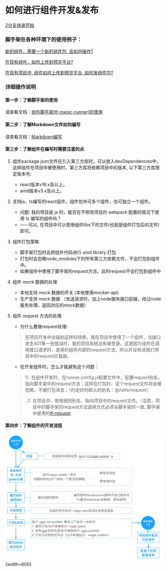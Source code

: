# 如何进行组件开发&发布

[2分支快速开始](http://magic.tf56.lo/tf-magic-runner/start)

### 脚手架在各种环境下的使用例子：

[新的组件，需要一个新的组件包, 该如何操作?](http://magic.tf56.lo/tf-magic-runner/exampleNew)


[在现有组件，如何上传到预览平台?](http://magic.tf56.lo/tf-magic-runner/exampleExisting)


[在现有项目中, 组件如何上传到预览平台, 如何发组件包?](http://magic.tf56.lo/tf-magic-runner/exampleInProject)



### 详细操作说明

#### 第一步：了解脚手架的使用

请查看文档：[组件脚手架(tf-magic-runner)的使用](http://magic.tf56.lo/tf-magic-runner/user_magic)

#### 第二步：了解Markdown文件如何编写

请查看文档：[Markdown编写](http://magic.tf56.lo/tf-magic-runner/markdown)

#### 第三步：了解组件在编写时需要注意的点

1. 组件package.json文件在引入第三方库时，可以放入devDependencies中，这样组件在项目中被使用时，第三方库将依赖项目中的版本, 以下第三方库限定版本号:
    - react版本v16.x及以上。
    - antd版本v3.x及以上。

2. 支持js、ts编写的react组件。组件包中可多个组件，也可独立一个组件。

    - 问题: 我的项目是 js 的，能否在不修改项目的 webpack 配置的情况下使用 ts 编写的组件吗？
    - —--可以, 在项目中可以使用组件libs下的文件(也就是组件打包后的文件)即可。


3. 组件打包策略

    - 脚手架打包时会把组件代码进行 umd library 打包
    - 打包时会忽略node_modules下的所有第三方依赖文件，不会打包到组件中。
    - 如果组件中使用了脚手架的request方法，此时request不会打包到组件中

4. 组件 mock 数据的处理

    - 本地支持 mock 数据的开关 (本地使用mocker-api)
    - 生产支持 mock 数据   （发送请求时，加上node服务接口前缀，经过node服务处理。返回对应的mock数据）


5. 组件 request 方法的处理
   
   - 为什么要做request处理: 

   > 在项目开发中会碰到这样的场景，我在项目中使用了一个组件，当接口发生401等一些错误时，我的项目系统没有被登录。这是因为组件在调用接口请求时，是用的组件内部的request方法，所以并没有进我们项目中的request拦载器。

   - 在开发组件时，怎么才能避免这个问题：
  
   > 1）在组件开发时，在runner.config.js配置文件中，配置request别名，指向脚手架中的request方法；这样在打包时，这个request文件将会被忽略，不被打包进去；（约定好的默认的别名：@/utils/request）

   > 2) 在项目中，使用相同别名，指向项目中的request文件。（注意，项目中的脚手架的request方法调用方式必须与脚手架的一致, 脚手架中是用的[tf-request](http://magic.tf56.lo/standardComponents/tf-request)


#### 第四步：了解组件的开发流程

![开发流程图](./src/assets/kaifuliucheng.png){width=600}

